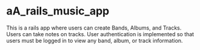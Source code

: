 # aA_rails_music_app

This is a rails app where users can create Bands, Albums, and Tracks. Users can take notes on tracks.
User authentication is implemented so that users must be logged in to view any band, album, or track information.
